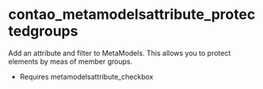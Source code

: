 contao_metamodelsattribute_protectedgroups
==========================================

Add an attribute and filter to MetaModels. This allows you to protect elements by meas of member groups.

* Requires metamodelsattribute_checkbox
